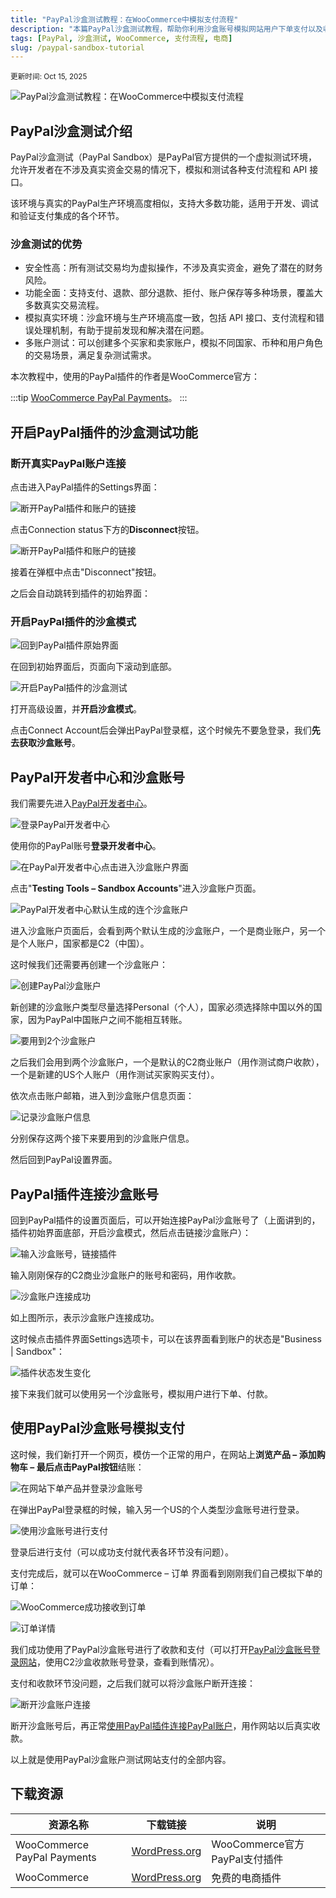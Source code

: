 ```yaml
---
title: "PayPal沙盒测试教程：在WooCommerce中模拟支付流程"
description: "本篇PayPal沙盒测试教程，帮助你利用沙盒账号模拟网站用户下单支付以及收款，测试支付功能的完整性和可靠性。"
tags: [PayPal, 沙盒测试, WooCommerce, 支付流程, 电商]
slug: /paypal-sandbox-tutorial
---
```


<sup>更新时间: Oct 15, 2025</sup>

![PayPal沙盒测试教程：在WooCommerce中模拟支付流程](https://website-custom.com/wp-content/uploads/2025/05/PayPal沙盒测试.webp)

## PayPal沙盒测试介绍

PayPal沙盒测试（PayPal Sandbox）是PayPal官方提供的一个虚拟测试环境，允许开发者在不涉及真实资金交易的情况下，模拟和测试各种支付流程和 API 接口。

该环境与真实的PayPal生产环境高度相似，支持大多数功能，适用于开发、调试和验证支付集成的各个环节。

### 沙盒测试的优势

- 安全性高：所有测试交易均为虚拟操作，不涉及真实资金，避免了潜在的财务风险。
- 功能全面：支持支付、退款、部分退款、拒付、账户保存等多种场景，覆盖大多数真实交易流程。
- 模拟真实环境：沙盒环境与生产环境高度一致，包括 API 接口、支付流程和错误处理机制，有助于提前发现和解决潜在问题。
- 多账户测试：可以创建多个买家和卖家账户，模拟不同国家、币种和用户角色的交易场景，满足复杂测试需求。

本次教程中，使用的PayPal插件的作者是WooCommerce官方：

:::tip
[WooCommerce PayPal Payments](https://wordpress.org/plugins/woocommerce-paypal-payments/)。
:::

## 开启PayPal插件的沙盒测试功能

### 断开真实PayPal账户连接

点击进入PayPal插件的Settings界面：

![断开PayPal插件和账户的链接](https://website-custom.com/wp-content/uploads/2025/05/PayPal沙盒测试.webp)

点击Connection status下方的**Disconnect**按钮。

![断开PayPal插件和账户的链接](https://website-custom.com/wp-content/uploads/2025/05/PayPal沙盒测试.webp)

接着在弹框中点击"Disconnect"按钮。

之后会自动跳转到插件的初始界面：

### 开启PayPal插件的沙盒模式

![回到PayPal插件原始界面](https://website-custom.com/wp-content/uploads/2025/05/PayPal沙盒测试.webp)

在回到初始界面后，页面向下滚动到底部。

![开启PayPal插件的沙盒测试](https://website-custom.com/wp-content/uploads/2025/05/PayPal沙盒测试.webp)

打开高级设置，并**开启沙盒模式**。

点击Connect Account后会弹出PayPal登录框，这个时候先不要急登录，我们**先去获取沙盒账号**。

## PayPal开发者中心和沙盒账号

我们需要先进入[PayPal开发者中心](https://developer.paypal.com/home/)。

![登录PayPal开发者中心](https://website-custom.com/wp-content/uploads/2025/05/PayPal沙盒测试.webp)

使用你的PayPal账号**登录开发者中心**。

![在PayPal开发者中心点击进入沙盒账户界面](https://website-custom.com/wp-content/uploads/2025/05/PayPal沙盒测试.webp)

点击"**Testing Tools – Sandbox Accounts**"进入沙盒账户页面。

![PayPal开发者中心默认生成的连个沙盒账户](https://website-custom.com/wp-content/uploads/2025/05/PayPal沙盒测试.webp)

进入沙盒账户页面后，会看到两个默认生成的沙盒账户，一个是商业账户，另一个是个人账户，国家都是C2（中国）。

这时候我们还需要再创建一个沙盒账户：

![创建PayPal沙盒账户](https://website-custom.com/wp-content/uploads/2025/05/PayPal沙盒测试.webp)

新创建的沙盒账户类型尽量选择Personal（个人），国家必须选择除中国以外的国家，因为PayPal中国账户之间不能相互转账。

![要用到2个沙盒账户](https://website-custom.com/wp-content/uploads/2025/05/PayPal沙盒测试.webp)

之后我们会用到两个沙盒账户，一个是默认的C2商业账户（用作测试商户收款），一个是新建的US个人账户（用作测试买家购买支付）。

依次点击账户邮箱，进入到沙盒账户信息页面：

![记录沙盒账户信息](https://website-custom.com/wp-content/uploads/2025/05/PayPal沙盒测试.webp)

分别保存这两个接下来要用到的沙盒账户信息。

然后回到PayPal设置界面。

## PayPal插件连接沙盒账号

回到PayPal插件的设置页面后，可以开始连接PayPal沙盒账号了（上面讲到的，插件初始界面底部，开启沙盒模式，然后点击链接沙盒账户）：

![输入沙盒账号，链接插件](https://website-custom.com/wp-content/uploads/2025/05/PayPal沙盒测试.webp)

输入刚刚保存的C2商业沙盒账户的账号和密码，用作收款。

![沙盒账户连接成功](https://website-custom.com/wp-content/uploads/2025/05/PayPal沙盒测试.webp)

如上图所示，表示沙盒账户连接成功。

这时候点击插件界面Settings选项卡，可以在该界面看到账户的状态是"Business | Sandbox"：

![插件状态发生变化](https://website-custom.com/wp-content/uploads/2025/05/PayPal沙盒测试.webp)

接下来我们就可以使用另一个沙盒账号，模拟用户进行下单、付款。

## 使用PayPal沙盒账号模拟支付

这时候，我们新打开一个网页，模仿一个正常的用户，在网站上**浏览产品 – 添加购物车 – 最后点击PayPal按钮**结账：

![在网站下单产品并登录沙盒账号](https://website-custom.com/wp-content/uploads/2025/05/PayPal沙盒测试.webp)

在弹出PayPal登录框的时候，输入另一个US的个人类型沙盒账号进行登录。

![使用沙盒账号进行支付](https://website-custom.com/wp-content/uploads/2025/05/PayPal沙盒测试.webp)

登录后进行支付（可以成功支付就代表各环节没有问题）。

支付完成后，就可以在WooCommerce – 订单 界面看到刚刚我们自己模拟下单的订单：

![WooCommerce成功接收到订单](https://website-custom.com/wp-content/uploads/2025/05/PayPal沙盒测试.webp)

![订单详情](https://website-custom.com/wp-content/uploads/2025/05/PayPal沙盒测试.webp)

我们成功使用了PayPal沙盒账号进行了收款和支付（可以打开[PayPal沙盒账号登录网站](https://sandbox.paypal.com/us/home)，使用C2沙盒收款账号登录，查看到账情况）。

支付和收款环节没问题，之后我们就可以将沙盒账户断开连接：

![断开沙盒账户连接](https://website-custom.com/wp-content/uploads/2025/05/PayPal沙盒测试.webp)

断开沙盒账号后，再正常[使用PayPal插件连接PayPal账户](https://website-custom.com/woocommerce-paypal/)，用作网站以后真实收款。

以上就是使用PayPal沙盒账户测试网站支付的全部内容。

## 下载资源

| 资源名称 | 下载链接 | 说明 |
|---------|----------|------|
| WooCommerce PayPal Payments | [WordPress.org](https://wordpress.org/plugins/woocommerce-paypal-payments/) | WooCommerce官方PayPal支付插件 |
| WooCommerce | [WordPress.org](https://wordpress.org/plugins/woocommerce/) | 免费的电商插件 |
